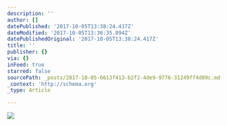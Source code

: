 ```yaml
---
description: ''
author: []
datePublished: '2017-10-05T13:38:24.417Z'
dateModified: '2017-10-05T13:36:35.894Z'
datePublishedOriginal: '2017-10-05T13:38:24.417Z'
title: ''
publisher: {}
via: {}
inFeed: true
starred: false
sourcePath: _posts/2017-10-05-6613f413-b2f2-4de9-9776-31249ff4d09c.md
_context: 'http://schema.org'
_type: Article

---
```

![](https://the-grid-user-content.s3-us-west-2.amazonaws.com/6b2de6d5-be1e-4ce6-9f48-d740a5a7420e.jpg)
